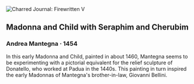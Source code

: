 <div class="artwork-of-the-day">
  <div class="container">
    <div class="img-wrapper">
      <img
        src="https://uploads0.wikiart.org/images/andrea-mantegna/madonna-and-child-with-seraphim-and-cherubim-1460.jpg!Large.jpg"
        alt="Charred Journal: Firewritten V" />
    </div>
    <div class="artwork-detail">
      <div class="artwork-origin"> 
        <h2 class="artwork-name">Madonna and Child with Seraphim and Cherubim</h2>
        <h3 class="artist">
          Andrea Mantegna
                    ·  1454
        </h3>
      </div>
      <p class="description">
        <span class="artwork-description-text ng-binding" ng-bind-html="viewModel.ArtworkOfTheDay.Description | unsafe">In this early Madonna and Child, painted in about 1460, Mantegna seems to be experimenting with a pictorial equivalent for the relief sculpture of Donatello, who worked at Padua in the 1440s. This painting in turn inspired the early Madonnas of Mantegna's brother-in-law, Giovanni Bellini.</span>
                        <div class="text-shadow-container ng-hide" ng-show="showShadow"></div>
      </p>
    </div>
  </div>

</div>
